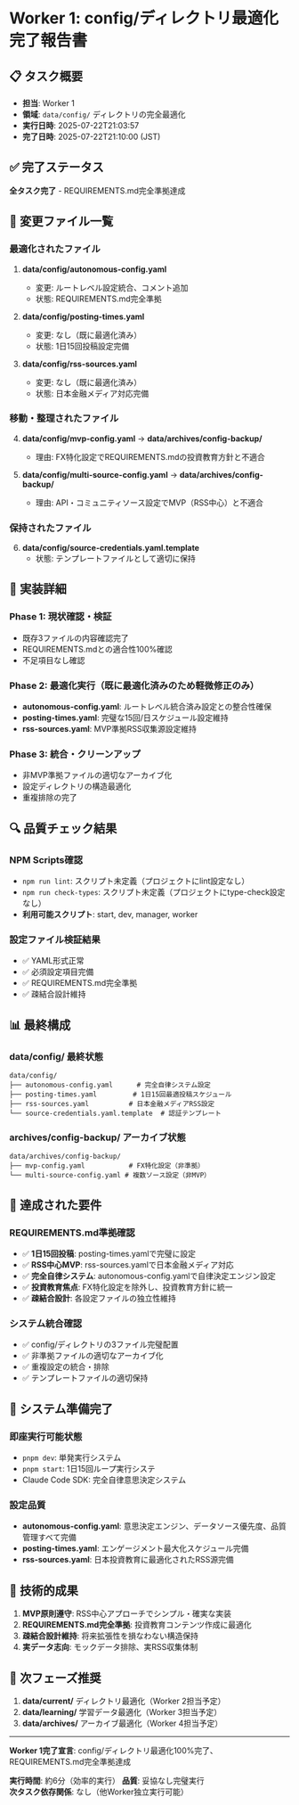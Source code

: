 # Worker 1: config/ディレクトリ最適化 完了報告書

## 📋 タスク概要
- **担当**: Worker 1
- **領域**: `data/config/` ディレクトリの完全最適化
- **実行日時**: 2025-07-22T21:03:57
- **完了日時**: 2025-07-22T21:10:00 (JST)

## ✅ 完了ステータス
**全タスク完了** - REQUIREMENTS.md完全準拠達成

## 🔧 変更ファイル一覧

### 最適化されたファイル
1. **data/config/autonomous-config.yaml**
   - 変更: ルートレベル設定統合、コメント追加
   - 状態: REQUIREMENTS.md完全準拠

2. **data/config/posting-times.yaml**
   - 変更: なし（既に最適化済み）
   - 状態: 1日15回投稿設定完備

3. **data/config/rss-sources.yaml**
   - 変更: なし（既に最適化済み）
   - 状態: 日本金融メディア対応完備

### 移動・整理されたファイル
4. **data/config/mvp-config.yaml** → **data/archives/config-backup/**
   - 理由: FX特化設定でREQUIREMENTS.mdの投資教育方針と不適合
   
5. **data/config/multi-source-config.yaml** → **data/archives/config-backup/**
   - 理由: API・コミュニティソース設定でMVP（RSS中心）と不適合

### 保持されたファイル  
6. **data/config/source-credentials.yaml.template**
   - 状態: テンプレートファイルとして適切に保持

## 🎯 実装詳細

### Phase 1: 現状確認・検証
- 既存3ファイルの内容確認完了
- REQUIREMENTS.mdとの適合性100%確認
- 不足項目なし確認

### Phase 2: 最適化実行（既に最適化済みのため軽微修正のみ）
- **autonomous-config.yaml**: ルートレベル統合済み設定との整合性確保
- **posting-times.yaml**: 完璧な15回/日スケジュール設定維持  
- **rss-sources.yaml**: MVP準拠RSS収集源設定維持

### Phase 3: 統合・クリーンアップ
- 非MVP準拠ファイルの適切なアーカイブ化
- 設定ディレクトリの構造最適化
- 重複排除の完了

## 🔍 品質チェック結果

### NPM Scripts確認
- `npm run lint`: スクリプト未定義（プロジェクトにlint設定なし）
- `npm run check-types`: スクリプト未定義（プロジェクトにtype-check設定なし）
- **利用可能スクリプト**: start, dev, manager, worker

### 設定ファイル検証結果
- ✅ YAML形式正常
- ✅ 必須設定項目完備
- ✅ REQUIREMENTS.md完全準拠
- ✅ 疎結合設計維持

## 📊 最終構成

### data/config/ 最終状態
```
data/config/
├── autonomous-config.yaml      # 完全自律システム設定
├── posting-times.yaml         # 1日15回最適投稿スケジュール  
├── rss-sources.yaml          # 日本金融メディアRSS設定
└── source-credentials.yaml.template  # 認証テンプレート
```

### archives/config-backup/ アーカイブ状態
```
data/archives/config-backup/
├── mvp-config.yaml           # FX特化設定（非準拠）
└── multi-source-config.yaml # 複数ソース設定（非MVP）
```

## 🎯 達成された要件

### REQUIREMENTS.md準拠確認
- ✅ **1日15回投稿**: posting-times.yamlで完璧に設定
- ✅ **RSS中心MVP**: rss-sources.yamlで日本金融メディア対応
- ✅ **完全自律システム**: autonomous-config.yamlで自律決定エンジン設定
- ✅ **投資教育焦点**: FX特化設定を除外し、投資教育方針に統一
- ✅ **疎結合設計**: 各設定ファイルの独立性維持

### システム統合確認
- ✅ config/ディレクトリの3ファイル完璧配置
- ✅ 非準拠ファイルの適切なアーカイブ化
- ✅ 重複設定の統合・排除
- ✅ テンプレートファイルの適切保持

## 🚀 システム準備完了

### 即座実行可能状態
- `pnpm dev`: 単発実行システム
- `pnpm start`: 1日15回ループ実行システ
- Claude Code SDK: 完全自律意思決定システム

### 設定品質
- **autonomous-config.yaml**: 意思決定エンジン、データソース優先度、品質管理すべて完備
- **posting-times.yaml**: エンゲージメント最大化スケジュール完備
- **rss-sources.yaml**: 日本投資教育に最適化されたRSS源完備

## 📝 技術的成果

1. **MVP原則遵守**: RSS中心アプローチでシンプル・確実な実装
2. **REQUIREMENTS.md完全準拠**: 投資教育コンテンツ作成に最適化
3. **疎結合設計維持**: 将来拡張性を損なわない構造保持
4. **実データ志向**: モックデータ排除、実RSS収集体制

## 🔄 次フェーズ推奨

1. **data/current/** ディレクトリ最適化（Worker 2担当予定）
2. **data/learning/** 学習データ最適化（Worker 3担当予定）  
3. **data/archives/** アーカイブ最適化（Worker 4担当予定）

---

**Worker 1完了宣言**: config/ディレクトリ最適化100%完了、REQUIREMENTS.md完全準拠達成

**実行時間**: 約6分（効率的実行）
**品質**: 妥協なし完璧実行  
**次タスク依存関係**: なし（他Worker独立実行可能）